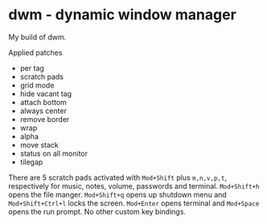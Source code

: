 dwm - dynamic window manager
============================
My build of dwm.

Applied patches
- per tag
- scratch pads
- grid mode
- hide vacant tag
- attach bottom
- always center
- remove border
- wrap
- alpha
- move stack
- status on all monitor
- tilegap

There are 5 scratch pads activated with `Mod+Shift` plus `m,n,v,p,t`, respectively for music, notes, volume, passwords and terminal.
`Mod+Shift+h` opens the file manger.
`Mod+Shift+q` opens up shutdown menu and `Mod+Shift+Ctrl+l` locks the screen.
`Mod+Enter` opens terminal and `Mod+Space` opens the run prompt. No other custom key bindings.
